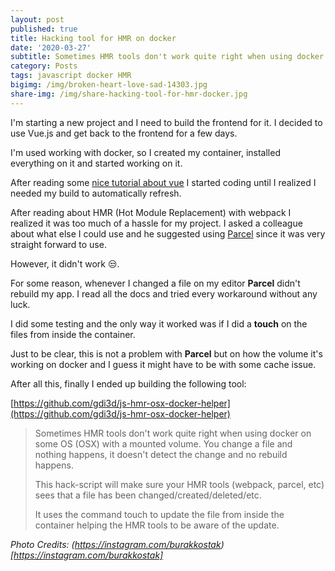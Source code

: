 ```yaml
---
layout: post
published: true
title: Hacking tool for HMR on docker
date: '2020-03-27'
subtitle: Sometimes HMR tools don't work quite right when using docker on some OS (OSX) with a mounted volume. You change a file and nothing happens, it doesn't detect the change and no rebuild happens.
category: Posts
tags: javascript docker HMR
bigimg: /img/broken-heart-love-sad-14303.jpg
share-img: /img/share-hacking-tool-for-hmr-docker.jpg
---
```

I'm starting a new project and I need to build the frontend for it. I decided to use Vue.js and get back to the frontend for a few days.

I'm used working with docker, so I created my container, installed everything on it and started working on it.

After reading some [nice tutorial about vue](https://savvyapps.com/blog/definitive-guide-building-web-app-vuejs-firebase) I started coding until I realized I needed my build to automatically refresh.

After reading about HMR (Hot Module Replacement) with webpack I realized it was too much of a hassle for my project. I asked a colleague about what else I could use and he suggested using [Parcel](https://parceljs.org/) since it was very straight forward to use.

However, it didn't work 😒.

For some reason, whenever I changed a file on my editor **Parcel** didn't rebuild my app. I read all the docs and tried every workaround without any luck.

I did some testing and the only way it worked was if I did a **touch** on the files from inside the container.

Just to be clear, this is not a problem with **Parcel** but on how the volume it's working on docker and I guess it might have to be with some cache issue.

After all this, finally I ended up building the following tool:

[https://github.com/gdi3d/js-hmr-osx-docker-helper](https://github.com/gdi3d/js-hmr-osx-docker-helper)

> Sometimes HMR tools don't work quite right when using docker on some OS (OSX) with a mounted volume. You change a file and nothing happens, it doesn't detect the change and no rebuild happens.
>
> This hack-script will make sure your HMR tools (webpack, parcel, etc) sees that a file has been changed/created/deleted/etc.
>
> It uses the command touch to update the file from inside the container helping the HMR tools to be aware of the update.

*Photo Credits: (https://instagram.com/burakkostak)[https://instagram.com/burakkostak]*
